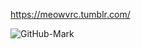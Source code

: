 https://meowvrc.tumblr.com/
                     


![GitHub-Mark](https://user-images.githubusercontent.com/119520867/213482950-a7037c80-3c70-4791-97a7-d4f8fdb21bba.png)
